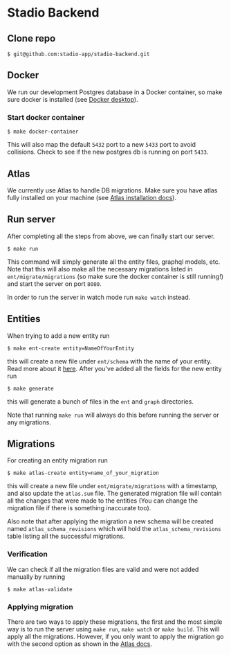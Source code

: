 # Stadio Backend

## Clone repo
```
$ git@github.com:stadio-app/stadio-backend.git
```

## Docker
We run our development Postgres database in a Docker container, so make sure docker is installed (see [Docker desktop](https://docs.docker.com/desktop/)).

### Start docker container
```
$ make docker-container
```
This will also map the default `5432` port to a new `5433` port to avoid collisions. Check to see if the new postgres db is running on port `5433`.

## Atlas
We currently use Atlas to handle DB migrations. Make sure you have atlas fully installed on your machine (see [Atlas installation docs](https://atlasgo.io/getting-started#installation)).

## Run server
After completing all the steps from above, we can finally start our server.

```
$ make run
```

This command will simply generate all the entity files, graphql models, etc. Note that this will also make all the necessary migrations listed in `ent/migrate/migrations` (so make sure the docker container is still running!) and start the server on port `8080`.

In order to run the server in watch mode run `make watch` instead.


## Entities
When trying to add a new entity run
```
$ make ent-create entity=NameOfYourEntity
```
this will create a new file under `ent/schema` with the name of your entity. Read more about it [here](https://entgo.io/docs/schema-fields).
After you've added all the fields for the new entity run
```
$ make generate
```
this will generate a bunch of files in the `ent` and `graph` directories.

Note that running `make run` will always do this before running the server or any migrations.

## Migrations
For creating an entity migration run
```
$ make atlas-create entity=name_of_your_migration
```
this will create a new file under `ent/migrate/migrations` with a timestamp, and also update the `atlas.sum` file. The generated migration file will contain all the changes that were made to the entities (You can change the migration file if there is something inaccurate too).

Also note that after applying the migration a new schema will be created named `atlas_schema_revisions` which will hold the `atlas_schema_revisions` table listing all the successful migrations.

### Verification
We can check if all the migration files are valid and were not added manually by running
```
$ make atlas-validate
```

### Applying migration
There are two ways to apply these migrations, the first and the most simple way is to run the server using `make run`, `make watch` or `make build`. This will apply all the migrations. However, if you only want to apply the migration go with the second option as shown in the [Atlas docs](https://atlasgo.io/versioned/apply#existing-databases).
